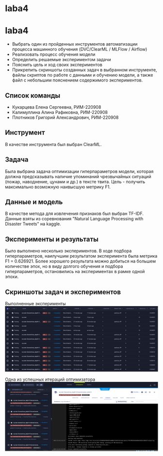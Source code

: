 # laba4
# laba4
- Выбрать один из пройденных инструментов автоматизации процесса машинного обучения (DVC/ClearML / MLFlow / Airflow)
- Реализовать процесс обучения модели
- Определить решаемые экспериментом задачи
- Пояснить цель и ход своих экспериментов
- Прикрепить скриншоты созданных задач в выбранном инструменте, файлы скриптов  по работе с данными и обучению модели, а также файл с небольшим пояснением содержимого экспериментов.
## Список команды
- Кукарцева Елена Сергеевна, РИМ-220908
- Калимуллина Алина Рафиковна, РИМ-220908
- Плотников Григорий Александрович, РИМ-220908
## Инструмент
В качестве инструмента был выбран ClearML.
## Задача
Была выбрана задача оптимизации гиперпараметров модели, которая должна предсказывать наличие упоминаний чрезвычайных ситуаций (пожар, наводнение, цунами и др.) в тексте твита. Цель - получить максимально возможную наивысшую метрику F1.
## Данные и модель
В качестве метода для извлечения признаков был выбран TF-IDF. Данные взяты из соревнования "Natural Language Processing with Disaster Tweets" на kaggle.
## Эксперименты и результаты
Было выполнено несколько экспериментов. В ходе подбора гиперпараметров, наилучшим результатом эксперимента была метрика F1 = 0.626921.
Более хорошего результата можно добиться на большем количестве эпох, но в виду долгого обучения и подбора гиперпараметров, остановились на экспериментах в рамке одной эпохи.
## Скриншоты задач и экспериментов
Выполненные эксперименты
![img_2.png](assets/img_2.png)

Одна из успешных итераций оптимизатора 
![img_3.png](assets/img_3.png)